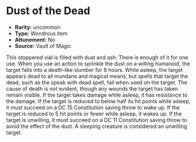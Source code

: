 
# Dust of the Dead

* **Rarity:** uncommon
* **Type:** Wondrous item
* **Attunement:** No
* **Source:** Vault of Magic


This stoppered vial is filled with dust and ash. There is enough of it for one use. When you use an action to sprinkle the dust on a willing humanoid, the target falls into a death-like slumber for 8 hours. While asleep, the target appears dead to all mundane and magical means, but spells that target the dead, such as the speak with dead spell, fail when used on the target. The cause of death is not evident, though any wounds the target has taken remain visible. If the target takes damage while asleep, it has resistance to the damage. If the target is reduced to below half its hit points while asleep, it must succeed on a DC 15 Constitution saving throw to wake up. If the target is reduced to 5 hit points or fewer while asleep, it wakes up. If the target is unwilling, it must succeed on a DC 11 Constitution saving throw to avoid the effect of the dust. A sleeping creature is considered an unwilling target.
